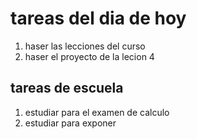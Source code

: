 # tareas del dia de hoy 

1. haser las lecciones del curso
1. haser el proyecto de la lecion 4
## tareas de escuela
1. estudiar para el examen de calculo
1. estudiar para exponer